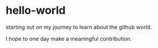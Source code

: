 # hello-world
starting out on my journey to learn about the github world.

I hope to one day make a meaningful contribution.
